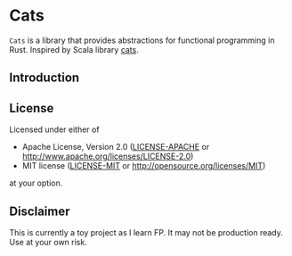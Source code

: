 # Cats

`Cats` is a library that provides abstractions for functional programming in Rust. Inspired by Scala library [cats](https://github.com/typelevel/cats).

## Introduction

## License

Licensed under either of

- Apache License, Version 2.0 ([LICENSE-APACHE](https://github.com/duskmoon314/cats/blob/main/LICENSE-APACHE) or
  <http://www.apache.org/licenses/LICENSE-2.0>)
- MIT license ([LICENSE-MIT](https://github.com/duskmoon314/cats/blob/main/LICENSE-MIT) or <http://opensource.org/licenses/MIT>)

at your option.

## Disclaimer

This is currently a toy project as I learn FP. It may not be production ready. Use at your own risk.

